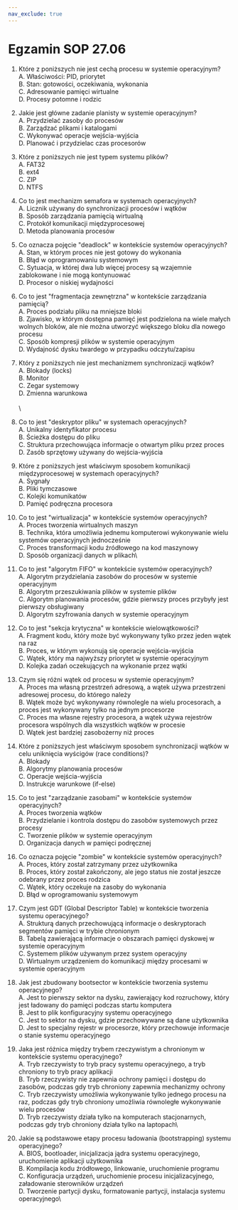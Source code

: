 ```yaml
---
nav_exclude: true
---
```


# Egzamin SOP 27.06


1. Które z poniższych nie jest cechą procesu w systemie operacyjnym?\
   A. Właściwości: PID, priorytet\
   B. Stan: gotowości, oczekiwania, wykonania\
   C. Adresowanie pamięci wirtualne\
   D. Procesy potomne i rodzic

2. Jakie jest główne zadanie planisty w systemie operacyjnym?\
A. Przydzielać zasoby do procesów\
B. Zarządzać plikami i katalogami\
C. Wykonywać operacje wejścia-wyjścia\
D. Planować i przydzielac czas procesorów

1. Które z poniższych nie jest typem systemu plików?\
A. FAT32\
B. ext4\
C. ZIP\
D. NTFS

1. Co to jest mechanizm semafora w systemach operacyjnych?\
A. Licznik używany do synchronizacji procesów i wątków\
B. Sposób zarządzania pamięcią wirtualną\
C. Protokół komunikacji międzyprocesowej\
D. Metoda planowania procesów

1. Co oznacza pojęcie "deadlock" w kontekście systemów operacyjnych?\
A. Stan, w którym proces nie jest gotowy do wykonania\
B. Błąd w oprogramowaniu systemowym\
C. Sytuacja, w której dwa lub więcej procesy są wzajemnie zablokowane i nie mogą kontynuować\
D. Procesor o niskiej wydajności

1. Co to jest "fragmentacja zewnętrzna" w kontekście zarządzania pamięcią?\
A. Proces podziału pliku na mniejsze bloki\
B. Zjawisko, w którym dostępna pamięć jest podzielona na wiele małych wolnych bloków, ale nie można utworzyć większego bloku dla nowego procesu\
C. Sposób kompresji plików w systemie operacyjnym\
D. Wydajność dysku twardego w przypadku odczytu/zapisu

1. Który z poniższych nie jest mechanizmem synchronizacji wątków?\
A. Blokady (locks)\
B. Monitor\
C. Zegar systemowy\
D. Zmienna warunkowa\
\
\ 
1. Co to jest "deskryptor pliku" w systemach operacyjnych?\
A. Unikalny identyfikator procesu\
B. Ścieżka dostępu do pliku\
C. Struktura przechowująca informacje o otwartym pliku przez proces\
D. Zasób sprzętowy używany do wejścia-wyjścia

1. Które z poniższych jest właściwym sposobem komunikacji międzyprocesowej w systemach operacyjnych?\
A. Sygnały\
B. Pliki tymczasowe\
C. Kolejki komunikatów\
D. Pamięć podręczna procesora

1.  Co to jest "wirtualizacja" w kontekście systemów operacyjnych?\
A. Proces tworzenia wirtualnych maszyn\
B. Technika, która umożliwia jednemu komputerowi wykonywanie wielu systemów operacyjnych jednocześnie\
C. Proces transformacji kodu źródłowego na kod maszynowy\
D. Sposób organizacji danych w plikach\

1.  Co to jest "algorytm FIFO" w kontekście systemów operacyjnych?\
A. Algorytm przydzielania zasobów do procesów w systemie operacyjnym\
B. Algorytm przeszukiwania plików w systemie plików\
C. Algorytm planowania procesów, gdzie pierwszy proces przybyły jest pierwszy obsługiwany\
D. Algorytm szyfrowania danych w systemie operacyjnym

1.  Co to jest "sekcja krytyczna" w kontekście wielowątkowości?\
A. Fragment kodu, który może być wykonywany tylko przez jeden wątek na raz\
B. Proces, w którym wykonują się operacje wejścia-wyjścia\
C. Wątek, który ma najwyższy priorytet w systemie operacyjnym\
D. Kolejka zadań oczekujących na wykonanie przez wątki

1.  Czym się różni wątek od procesu w systemie operacyjnym?\
A. Proces ma własną przestrzeń adresową, a wątek używa przestrzeni adresowej procesu, do którego należy\
B. Wątek może być wykonywany równolegle na wielu procesorach, a proces jest wykonywany tylko na jednym procesorze\
C. Proces ma własne rejestry procesora, a wątek używa rejestrów procesora wspólnych dla wszystkich wątków w procesie\
D. Wątek jest bardziej zasobożerny niż proces

1.  Które z poniższych jest właściwym sposobem synchronizacji wątków w celu uniknięcia wyścigów (race conditions)?\
A. Blokady\
B. Algorytmy planowania procesów\
C. Operacje wejścia-wyjścia\
D. Instrukcje warunkowe (if-else)

1.  Co to jest "zarządzanie zasobami" w kontekście systemów operacyjnych?\
A. Proces tworzenia wątków\
B. Przydzielanie i kontrola dostępu do zasobów systemowych przez procesy\
C. Tworzenie plików w systemie operacyjnym\
D. Organizacja danych w pamięci podręcznej

1.  Co oznacza pojęcie "zombie" w kontekście systemów operacyjnych?\
A. Proces, który został zatrzymany przez użytkownika\
B. Proces, który został zakończony, ale jego status nie został jeszcze odebrany przez proces rodzica\
C. Wątek, który oczekuje na zasoby do wykonania\
D. Błąd w oprogramowaniu systemowym

1.  Czym jest GDT (Global Descriptor Table) w kontekście tworzenia systemu operacyjnego?\
A. Strukturą danych przechowującą informacje o deskryptorach segmentów pamięci w trybie chronionym\
B. Tabelą zawierającą informacje o obszarach pamięci dyskowej w systemie operacyjnym\
C. Systemem plików używanym przez system operacyjny\
D. Wirtualnym urządzeniem do komunikacji między procesami w systemie operacyjnym

1.  Jak jest zbudowany bootsector w kontekście tworzenia systemu operacyjnego?\
A. Jest to pierwszy sektor na dysku, zawierający kod rozruchowy, który jest ładowany do pamięci podczas startu komputera\
B. Jest to plik konfiguracyjny systemu operacyjnego\
C. Jest to sektor na dysku, gdzie przechowywane są dane użytkownika\
D. Jest to specjalny rejestr w procesorze, który przechowuje informacje o stanie systemu operacyjnego

1.  Jaka jest różnica między trybem rzeczywistym a chronionym w kontekście systemu operacyjnego?\
A. Tryb rzeczywisty to tryb pracy systemu operacyjnego, a tryb chroniony to tryb pracy aplikacji\
B. Tryb rzeczywisty nie zapewnia ochrony pamięci i dostępu do zasobów, podczas gdy tryb chroniony zapewnia mechanizmy ochrony\
C. Tryb rzeczywisty umożliwia wykonywanie tylko jednego procesu na raz, podczas gdy tryb chroniony umożliwia równoległe wykonywanie wielu procesów\
D. Tryb rzeczywisty działa tylko na komputerach stacjonarnych, podczas gdy tryb chroniony działa tylko na laptopach\

1.  Jakie są podstawowe etapy procesu ładowania (bootstrapping) systemu operacyjnego?\
A. BIOS, bootloader, inicjalizacja jądra systemu operacyjnego, uruchomienie aplikacji użytkownika\
B. Kompilacja kodu źródłowego, linkowanie, uruchomienie programu\
C. Konfiguracja urządzeń, uruchomienie procesu inicjalizacyjnego, załadowanie sterowników urządzeń\
D. Tworzenie partycji dysku, formatowanie partycji, instalacja systemu operacyjnego\